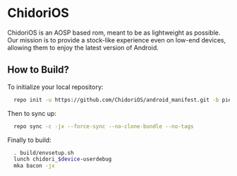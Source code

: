ChidoriOS
===========
ChidoriOS is an AOSP based rom, meant to be as lightweight as possible. 
Our mission is to provide a stock-like experience even on low-end devices, allowing them to enjoy the latest version of Android.

How to Build?
-------------

To initialize your local repository:

```bash
  repo init -u https://github.com/ChidoriOS/android_manifest.git -b pie
```
  
Then to sync up:

```bash
  repo sync -c -jx --force-sync --no-clone-bundle --no-tags
```
Finally to build:

```bash
  . build/envsetup.sh
  lunch chidori_$device-userdebug
  mka bacon -jx
```
